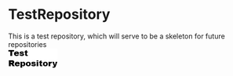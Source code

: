# TestRepository
This is a test repository, which will serve to be a skeleton for future repositories   
![alt text](https://github.com/bran214/TestRepository/raw/main/Images/Icon.png "TestRepository")

